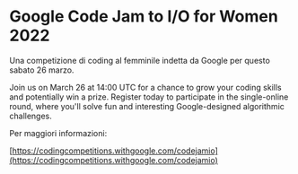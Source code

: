 # Google Code Jam to I/O for Women 2022

Una competizione di coding al femminile indetta da Google per questo sabato 26 marzo.

Join us on March 26 at 14:00 UTC for a chance to grow your coding skills and potentially win a prize. Register today to participate in the single-online round, where you'll solve fun and interesting Google-designed algorithmic challenges.

Per maggiori informazioni:

[https://codingcompetitions.withgoogle.com/codejamio](https://codingcompetitions.withgoogle.com/codejamio)
